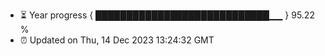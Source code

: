 - ⏳ Year progress { ████████████████████████████▁▁ } 95.22 %
- ⏰ Updated on Thu, 14 Dec 2023 13:24:32 GMT

